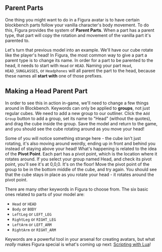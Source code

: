 ## Parent Parts

One thing you might want to do in a Figura avatar is to have certain blockbench parts follow your vanilla character's body movement. To do this, Figura provides the system of **Parent Parts**. When a part has a parent type, that part will copy the rotation and movement of the vanilla part it's parented to.

Let's turn that previous model into an example. We'll have our cube rotate like the player's head! In Figura, the most common way to give a part a parent type is to change its name. In order for a part to be parented to the head, it needs to start with `Head` or `HEAD`.
Naming your part `Head`, `HEAD_SUNGLASSES`, or `Headphones` will all parent the part to the head, because these names all **start with** one of those prefixes.

## Making a Head Parent Part

In order to see this in action in-game, we'll need to change a few things around in Blockbench. Keywords can only be applied to **groups**, not just regular cubes. We need to add a new group to our outliner. Click the `Add Group` button to add a group, set its name to "Head" (without the quotes), and drag the cube inside the group. Save the model and return to the game, and you should see the cube rotating around as you move your head!

Some of you will notice something strange here - the cube isn't just rotating, it's also moving around weirdly, ending up in front and behind you instead of staying above your head! What's happening is related to the idea of the **Pivot Point**. Each part has a pivot point, which is the location where it rotates around. If you select your group named Head, and check its pivot point, you'll see it's at 0,0,0. It's on the floor! Move the pivot point of the group to be in the bottom middle of the cube, and try again. You should see that the cube stays in place as you rotate your head - it rotates around the pivot point.

There are many other keywords in Figura to choose from. The six basic ones related to parts of your model are: 

* `Head` or `HEAD`
* `Body` or `BODY`
* `LeftLeg` or `LEFT_LEG`
* `RightLeg` or `RIGHT_LEG`
* `LeftArm` or `LEFT_ARM`
* `RightArm` or `RIGHT_ARM`

Keywords are a powerful tool in your arsenal for creating avatars, but what *really* makes Figura special is what's coming up next: [Scripting with Lua](p4_lua_intro.md)!

